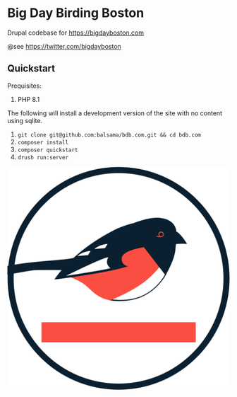 # Big Day Birding Boston
Drupal codebase for https://bigdayboston.com

@see https://twitter.com/bigdayboston
## Quickstart
Prequisites:
1. PHP 8.1

The following will install a development version of the site with no content using sqlite.
1. `git clone git@github.com:balsama/bdb.com.git && cd bdb.com`
2. `composer install`
3. `composer quickstart`
4. `drush run:server`

![Big Day Boston](web/themes/icons/logo-circle.png)
